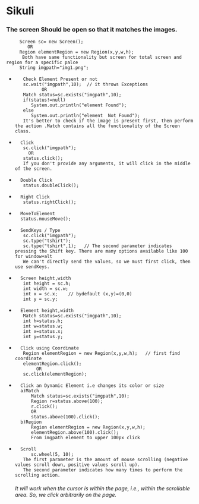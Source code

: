 # Sikuli


### The screen Should be open so that it matches  the images.    
  
		 Screen sc= new Screen();
		  	OR 
		 Region elementRegion = new Region(x,y,w,h);  
		  Both have same functionality but screen for total screen and region for a specific palce
		 String imgpath="img1.png";


*		 Check Element Present or not  
		 sc.wait("imgpath",10);  // it throws Exceptions   
				OR   
		 Match status=sc.exists("imgpath",10);  
		 if(status!=null)  
			System.out.println("element Found");   
		 else   
			System.out.println("element  Not Found");
		 It's better to check if the image is present first, then perform the action .Match contains all the functionality of the Screen class.
		 

*		Click   
		 sc.click("imgpath");    
		   OR
		 status.click();  
		 If you don't provide any arguments, it will click in the middle of the screen. 
		 
		 
*		Double Click
		 status.doubleClick();
		
		
*		Right Click
		 status.rightClick();		
		
		
*		MoveToElement
		status.mouseMove();		
		
*		SendKeys / Type   
		 sc.click("imgpath");  
		 sc.type("tshirt");   
		 sc.type("tshirt",1);   // The second parameter indicates pressing the Shift key. There are many options available like 100 for window+alt
		 We can't directly send the values, so we must first click, then use sendKeys.


*		Screen height,width   
		 int height = sc.h;  
		 int width = sc.w;	  
		 int x = sc.x;	  // bydefault (x,y)=(0,0)
		 int y = sc.y;					
			
			
*		Element height,width   
		 Match status=sc.exists("imgpath",10);
		 int h=status.h;
		 int w=status.w;
		 int x=status.x;
		 int y=status.y;
		 
		 
*		Click using Coordinate   
		 Region elementRegion = new Region(x,y,w,h);   // first find coordinate   
		 elementRegion.click();   
			  OR
		 sc.click(elementRegion);
		  
		 
*		Click an Dynamic Element i.e changes its color or size    
		a)Match
			Match status=sc.exists("imgpath",10);  
		 	Region r=status.above(100);  
		 	r.click(); 
		 	OR
		 	status.above(100).click();   
		b)Region   
			Region elementRegion = new Region(x,y,w,h);   
			elementRegion.above(100).click();
		 	From imgpath element to upper 100px click   
		 	
		 	
*		Scroll      
		 	sc.wheel(5, 10);   
		 The first parameter is the amount of mouse scrolling (negative values scroll down, positive values scroll up).  
		 The second parameter indicates how many times to perform the scrolling action.   
	###### It will work when the cursor is within the page, i.e., within the scrollable area. So, we click arbitrarily on the page.

	

		 			 	  
			
		 
	
